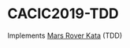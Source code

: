 # CACIC2019-TDD
Implements <a href=https://kata-log.rocks/mars-rover-kata>Mars Rover Kata</a> (TDD)
